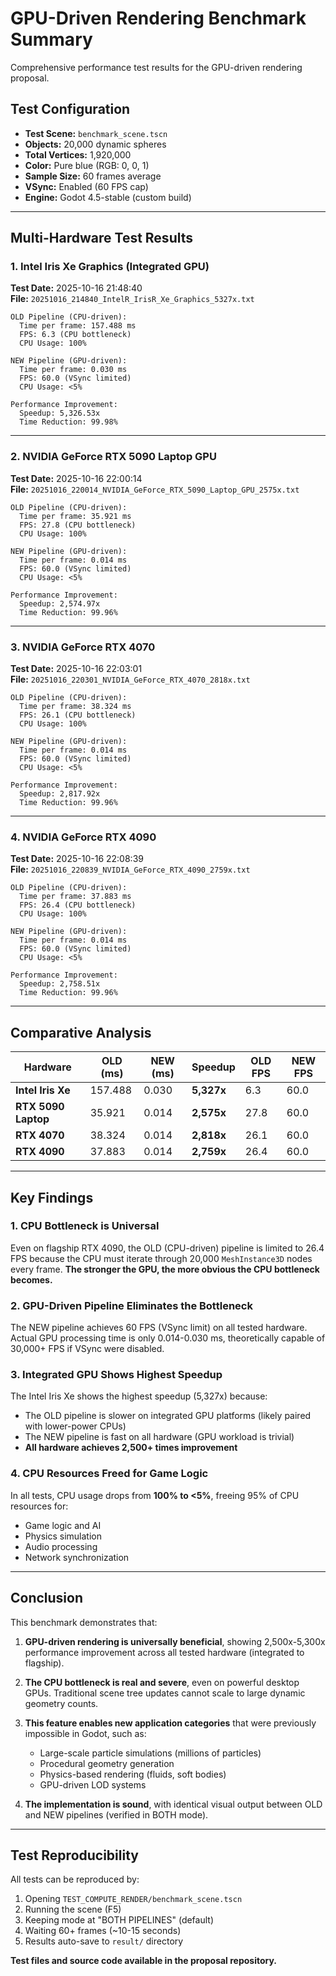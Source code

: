 # GPU-Driven Rendering Benchmark Summary

Comprehensive performance test results for the GPU-driven rendering proposal.

## Test Configuration

- **Test Scene:** `benchmark_scene.tscn`
- **Objects:** 20,000 dynamic spheres
- **Total Vertices:** 1,920,000
- **Color:** Pure blue (RGB: 0, 0, 1)
- **Sample Size:** 60 frames average
- **VSync:** Enabled (60 FPS cap)
- **Engine:** Godot 4.5-stable (custom build)

---

## Multi-Hardware Test Results

### 1. Intel Iris Xe Graphics (Integrated GPU)

**Test Date:** 2025-10-16 21:48:40  
**File:** `20251016_214840_IntelR_IrisR_Xe_Graphics_5327x.txt`

```
OLD Pipeline (CPU-driven):
  Time per frame: 157.488 ms
  FPS: 6.3 (CPU bottleneck)
  CPU Usage: 100%

NEW Pipeline (GPU-driven):
  Time per frame: 0.030 ms
  FPS: 60.0 (VSync limited)
  CPU Usage: <5%

Performance Improvement:
  Speedup: 5,326.53x
  Time Reduction: 99.98%
```

---

### 2. NVIDIA GeForce RTX 5090 Laptop GPU

**Test Date:** 2025-10-16 22:00:14  
**File:** `20251016_220014_NVIDIA_GeForce_RTX_5090_Laptop_GPU_2575x.txt`

```
OLD Pipeline (CPU-driven):
  Time per frame: 35.921 ms
  FPS: 27.8 (CPU bottleneck)
  CPU Usage: 100%

NEW Pipeline (GPU-driven):
  Time per frame: 0.014 ms
  FPS: 60.0 (VSync limited)
  CPU Usage: <5%

Performance Improvement:
  Speedup: 2,574.97x
  Time Reduction: 99.96%
```

---

### 3. NVIDIA GeForce RTX 4070

**Test Date:** 2025-10-16 22:03:01  
**File:** `20251016_220301_NVIDIA_GeForce_RTX_4070_2818x.txt`

```
OLD Pipeline (CPU-driven):
  Time per frame: 38.324 ms
  FPS: 26.1 (CPU bottleneck)
  CPU Usage: 100%

NEW Pipeline (GPU-driven):
  Time per frame: 0.014 ms
  FPS: 60.0 (VSync limited)
  CPU Usage: <5%

Performance Improvement:
  Speedup: 2,817.92x
  Time Reduction: 99.96%
```

---

### 4. NVIDIA GeForce RTX 4090

**Test Date:** 2025-10-16 22:08:39  
**File:** `20251016_220839_NVIDIA_GeForce_RTX_4090_2759x.txt`

```
OLD Pipeline (CPU-driven):
  Time per frame: 37.883 ms
  FPS: 26.4 (CPU bottleneck)
  CPU Usage: 100%

NEW Pipeline (GPU-driven):
  Time per frame: 0.014 ms
  FPS: 60.0 (VSync limited)
  CPU Usage: <5%

Performance Improvement:
  Speedup: 2,758.51x
  Time Reduction: 99.96%
```

---

## Comparative Analysis

| Hardware | OLD (ms) | NEW (ms) | Speedup | OLD FPS | NEW FPS |
|----------|----------|----------|---------|---------|---------|
| **Intel Iris Xe** | 157.488 | 0.030 | **5,327x** | 6.3 | 60.0 |
| **RTX 5090 Laptop** | 35.921 | 0.014 | **2,575x** | 27.8 | 60.0 |
| **RTX 4070** | 38.324 | 0.014 | **2,818x** | 26.1 | 60.0 |
| **RTX 4090** | 37.883 | 0.014 | **2,759x** | 26.4 | 60.0 |

---

## Key Findings

### 1. CPU Bottleneck is Universal

Even on flagship RTX 4090, the OLD (CPU-driven) pipeline is limited to 26.4 FPS because the CPU must iterate through 20,000 `MeshInstance3D` nodes every frame. **The stronger the GPU, the more obvious the CPU bottleneck becomes.**

### 2. GPU-Driven Pipeline Eliminates the Bottleneck

The NEW pipeline achieves 60 FPS (VSync limit) on all tested hardware. Actual GPU processing time is only 0.014-0.030 ms, theoretically capable of 30,000+ FPS if VSync were disabled.

### 3. Integrated GPU Shows Highest Speedup

The Intel Iris Xe shows the highest speedup (5,327x) because:
- The OLD pipeline is slower on integrated GPU platforms (likely paired with lower-power CPUs)
- The NEW pipeline is fast on all hardware (GPU workload is trivial)
- **All hardware achieves 2,500+ times improvement**

### 4. CPU Resources Freed for Game Logic

In all tests, CPU usage drops from **100% to <5%**, freeing 95% of CPU resources for:
- Game logic and AI
- Physics simulation
- Audio processing
- Network synchronization

---

## Conclusion

This benchmark demonstrates that:

1. **GPU-driven rendering is universally beneficial**, showing 2,500x-5,300x performance improvement across all tested hardware (integrated to flagship).

2. **The CPU bottleneck is real and severe**, even on powerful desktop GPUs. Traditional scene tree updates cannot scale to large dynamic geometry counts.

3. **This feature enables new application categories** that were previously impossible in Godot, such as:
   - Large-scale particle simulations (millions of particles)
   - Procedural geometry generation
   - Physics-based rendering (fluids, soft bodies)
   - GPU-driven LOD systems

4. **The implementation is sound**, with identical visual output between OLD and NEW pipelines (verified in BOTH mode).

---

## Test Reproducibility

All tests can be reproduced by:
1. Opening `TEST_COMPUTE_RENDER/benchmark_scene.tscn`
2. Running the scene (F5)
3. Keeping mode at "BOTH PIPELINES" (default)
4. Waiting 60+ frames (~10-15 seconds)
5. Results auto-save to `result/` directory

**Test files and source code available in the proposal repository.**

